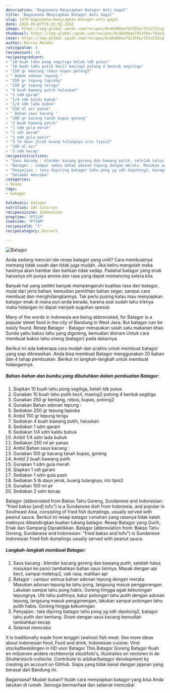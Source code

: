```yaml
---
description: "Bagaimana Menyiapkan Batagor Anti Gagal"
title: "Bagaimana Menyiapkan Batagor Anti Gagal"
slug: 1470-bagaimana-menyiapkan-batagor-anti-gagal
date: 2020-05-07T15:23:52.228Z
image: https://img-global.cpcdn.com/recipes/0c46d90ae7d1255e/751x532cq70/batagor-foto-resep-utama.jpg
thumbnail: https://img-global.cpcdn.com/recipes/0c46d90ae7d1255e/751x532cq70/batagor-foto-resep-utama.jpg
cover: https://img-global.cpcdn.com/recipes/0c46d90ae7d1255e/751x532cq70/batagor-foto-resep-utama.jpg
author: Marcus Mendez
ratingvalue: 4
reviewcount: 14
recipeingredient:
- "10 buah tahu pong segitiga belah tdk putus"
- "10 buah tahu putih kecil masing2 potong 4 bentuk segitiga"
- "250 gr kentang rebus kupas potong2"
- " Bahan adonan tepung "
- "250 gr tepung tapioka"
- "150 gr tepung terigu"
- "4 buah bawang putih haluskan"
- "1 sdm garam"
- "1/4 sdm kaldu bubuk"
- "1/4 sdm lada bubuk"
- "250 ml air panas"
- " Bahan saus kacang "
- "100 gr kacang tanah kupas goreng"
- "2 buah bawang putih"
- "1 sdm gula merah"
- "1 sdt garam"
- "1 sdm gula pasir"
- "5 lb daun jeruk buang tulangnya iris tipis2"
- "100 ml air"
- "2 sdm kecap"
recipeinstructions:
- "Saus kacang : blender kacang goreng dan bawang putih, setelah halus masukan ke panci tambahkan bahan saus lainnya. Masak dengan api kecil, sampai meletup2, cek rasa, matikan api"
- "Batagor : campur semua bahan adonan tepung dengan merata. Masukan adonan tepung ke tahu pong, langsung masuk penggorengan. Lakukan sampai tahu pong habis. Goreng hingga agak kekuningan tepungnya. Utk tahu putihnya, balur potongan tahu putih dengan adonan tepung, langsung masuk penggorengan, lakukan sampai potongan tahu putih habis. Goreng hingga kekuningan"
- "Penyajian : tata dipiring batagor tahu pong yg sdh dipotong2, batagor tahu putih dan kentang. Siram dengan saus kacang kemudian tambahkan kecap"
- "Selamat mencoba"
categories:
- Resep
tags:
- batagor

katakunci: batagor 
nutrition: 181 calories
recipecuisine: Indonesian
preptime: "PT21M"
cooktime: "PT58M"
recipeyield: "3"
recipecategory: Dessert

---
```



![Batagor](https://img-global.cpcdn.com/recipes/0c46d90ae7d1255e/751x532cq70/batagor-foto-resep-utama.jpg)

Anda sedang mencari ide resep batagor yang unik? Cara membuatnya memang tidak susah dan tidak juga mudah. Jika keliru mengolah maka hasilnya akan hambar dan bahkan tidak sedap. Padahal batagor yang enak harusnya sih punya aroma dan rasa yang dapat memancing selera kita.

Banyak hal yang sedikit banyak mempengaruhi kualitas rasa dari batagor, mulai dari jenis bahan, kemudian pemilihan bahan segar, sampai cara membuat dan menghidangkannya. Tak perlu pusing kalau mau menyiapkan batagor enak di mana pun anda berada, karena asal sudah tahu triknya maka hidangan ini dapat menjadi suguhan spesial.

Many of the words in Indonesia are being abbreviated, for Batagor is a popular street food in the city of Bandung in West Java. But batagor can be easily found. Resep Batagor - Batagor merupakan salah satu makanan khas Sunda yaitu bakso tahu yang digoreng, kemudian disiram Untuk cara membuat bakso tahu cireng (batagor) pada dasarnya.


Berikut ini ada beberapa cara mudah dan praktis untuk membuat batagor yang siap dikreasikan. Anda bisa membuat Batagor menggunakan 20 bahan dan 4 tahap pembuatan. Berikut ini langkah-langkah untuk membuat hidangannya.

<!--inarticleads1-->

##### Bahan-bahan dan bumbu yang dibutuhkan dalam pembuatan Batagor:

1. Siapkan 10 buah tahu pong segitiga, belah tdk putus
1. Gunakan 10 buah tahu putih kecil, masing2 potong 4 bentuk segitiga
1. Gunakan 250 gr kentang, rebus, kupas, potong2
1. Gunakan  Bahan adonan tepung :
1. Sediakan 250 gr tepung tapioka
1. Ambil 150 gr tepung terigu
1. Sediakan 4 buah bawang putih, haluskan
1. Sediakan 1 sdm garam
1. Sediakan 1/4 sdm kaldu bubuk
1. Ambil 1/4 sdm lada bubuk
1. Sediakan 250 ml air panas
1. Ambil  Bahan saus kacang :
1. Gunakan 100 gr kacang tanah kupas, goreng
1. Ambil 2 buah bawang putih
1. Gunakan 1 sdm gula merah
1. Siapkan 1 sdt garam
1. Sediakan 1 sdm gula pasir
1. Sediakan 5 lb daun jeruk, buang tulangnya, iris tipis2
1. Gunakan 100 ml air
1. Sediakan 2 sdm kecap


Batagor (abbreviated from Bakso Tahu Goreng, Sundanese and Indonesian: &#34;fried bakso [and] tofu&#34;) is a Sundanese dish from Indonesia, and popular in Southeast Asia, consisting of fried fish dumplings, usually served with peanut sauce. Berikut ini resep batagor rumahan yang rasanya tidak kalah maknyus dibandingkan buatan tukang batagor. Resep Batagor yang Gurih, Enak dan Gampang Dipraktikkan. Batagor (abbreviation from: Bakso Tahu Goreng, Sundanese and Indonesian: &#34;fried bakso and tofu&#34;) is Sundanese Indonesian fried fish dumplings usually served with peanut sauce. 

<!--inarticleads2-->

##### Langkah-langkah membuat Batagor:

1. Saus kacang : blender kacang goreng dan bawang putih, setelah halus masukan ke panci tambahkan bahan saus lainnya. Masak dengan api kecil, sampai meletup2, cek rasa, matikan api
1. Batagor : campur semua bahan adonan tepung dengan merata. Masukan adonan tepung ke tahu pong, langsung masuk penggorengan. Lakukan sampai tahu pong habis. Goreng hingga agak kekuningan tepungnya. Utk tahu putihnya, balur potongan tahu putih dengan adonan tepung, langsung masuk penggorengan, lakukan sampai potongan tahu putih habis. Goreng hingga kekuningan
1. Penyajian : tata dipiring batagor tahu pong yg sdh dipotong2, batagor tahu putih dan kentang. Siram dengan saus kacang kemudian tambahkan kecap
1. Selamat mencoba


It is traditionally made from tenggiri (wahoo) fish meat. See more ideas about Indonesian food, Food and drink, Indonesian cuisine. Vind stockafbeeldingen in HD voor Batagor This Batagor Goreng Batagor Kuah en miljoenen andere rechtenvrije stockfoto&#39;s, illustraties en vectoren in de Shutterstock-collectie. Contribute to adzkar/batagor development by creating an account on GitHub. Siapa yang tidak kenal dengan jajanan yang berasal dari Bandung ini. 

Bagaimana? Mudah bukan? Itulah cara menyiapkan batagor yang bisa Anda lakukan di rumah. Semoga bermanfaat dan selamat mencoba!
